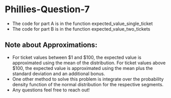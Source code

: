 # Phillies-Question-7
- The code for part A is in the function expected_value_single_ticket
- The code for part B is in the function  expected_value_two_tickets

## Note about Approximations:
- For ticket values between $1 and $100, the expected value is approximated using the mean of the distribution. For ticket values above $100, the expected value is approximated using the mean plus the standard deviation and an additional bonus.
- One other method to solve this problem is integrate over the probability density function of the normal distribution for the respective segments. 
- Any questions feel free to reach out!
